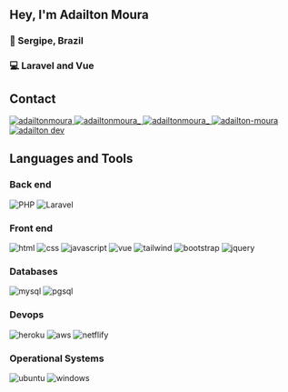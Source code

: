 ## Hey, I'm Adailton Moura

### 📍 Sergipe, Brazil

### 💻 Laravel and Vue

## Contact

<p align="left">
    <a href="mailto:contatoadailtonmoura@gmail.com/" target="_blank">
        <img src="https://img.shields.io/badge/Contact Me-D14836?style=for-the-badge&logo=gmail&logoColor=white" alt="adailtonmoura" />
    </a>
    <a href="https://www.instagram.com/adailtonmoura_/" target="_blank">
        <img src="https://img.shields.io/badge/adailtonmoura_-E4405F?style=for-the-badge&logo=instagram&logoColor=white" alt="adailtonmoura_" />
    </a>
    <a href="https://www.twitter.com/adailtonmoura_/" target="_blank">
        <img src="https://img.shields.io/badge/adailtonmoura_-1DA1F2?style=for-the-badge&logo=twitter&logoColor=white" alt="adailtonmoura_" />
    </a>
    <a href="https://www.linkedin.com/in/adailton-moura/" target="_blank">
        <img src="https://img.shields.io/badge/Adailton Moura-0077B5?style=for-the-badge&logo=linkedin&logoColor=white" alt="adailton-moura" />
    </a>
    <a href="https://www.discord.com/" target="_blank">
        <img src="https://img.shields.io/badge/skywalkerdev 9896-7289DA?style=for-the-badge&logo=discord&logoColor=white" alt="adailton dev" />
    </a>
</p>


## Languages and Tools
   
### Back end
<p align="left"> 
    <img src="https://img.shields.io/badge/PHP-777BB4?style=for-the-badge&logo=php&logoColor=white" alt="PHP" />
    <img src="https://img.shields.io/badge/Laravel-FF2D20?style=for-the-badge&logo=laravel&logoColor=white" alt="Laravel" />
</p>

### Front end

<p align="left"> 
    <img src="https://img.shields.io/badge/HTML5-E34F26?style=for-the-badge&logo=html5&logoColor=white" alt="html" />
    <img src="https://img.shields.io/badge/CSS3-1572B6?style=for-the-badge&logo=css3&logoColor=white" alt="css" />
    <img src="https://img.shields.io/badge/JavaScript-F7DF1E?style=for-the-badge&logo=javascript&logoColor=white" alt="javascript" />
    <img src="https://img.shields.io/badge/Vue-35495E?style=for-the-badge&logo=vue.js&logoColor=4FC08D" alt="vue" />
    <img src="https://img.shields.io/badge/Tailwind-38B2AC?style=for-the-badge&logo=tailwind-css&logoColor=white" alt="tailwind" />
    <img src="https://img.shields.io/badge/Bootstrap-563D7C?style=for-the-badge&logo=bootstrap&logoColor=white" alt="bootstrap" />
    <img src="https://img.shields.io/badge/jQuery-0769AD?style=for-the-badge&logo=jquery&logoColor=white" alt="jquery" />	
</p>
    
### Databases
    
<p align="left"> 
    <img src="https://img.shields.io/badge/MySQL-00000F?style=for-the-badge&logo=mysql&logoColor=white" alt="mysql" />
    <img src="https://img.shields.io/badge/PostgreSQL-316192?style=for-the-badge&logo=postgresql&logoColor=white" alt="pgsql" />
</p>

### Devops

<p align="left"> 
    <img src="https://img.shields.io/badge/Heroku-430098?style=for-the-badge&logo=heroku&logoColor=white" alt="heroku" />
    <img src="https://img.shields.io/badge/Amazon_AWS-232F3E?style=for-the-badge&logo=amazon-aws&logoColor=white" alt="aws" />
    <img src="https://img.shields.io/badge/Netlify-00C7B7?style=for-the-badge&logo=netlify&logoColor=white" alt="netflify" />
</p>
    
### Operational Systems

<p align="left"> 
    <img src="https://img.shields.io/badge/Ubuntu-E95420?style=for-the-badge&logo=ubuntu&logoColor=white" alt="ubuntu" />
    <img src="https://img.shields.io/badge/Windows-0078D6?style=for-the-badge&logo=windows&logoColor=white" alt="windows" />
</p>
    
